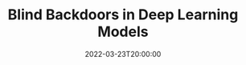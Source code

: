 ---
type: lecture
date: 2022-03-23T20:00:00
title: "Blind Backdoors in Deep Learning Models"
thumbnail: 
presenter: Jiadong Lou
links: 
    - url: /static_files/slides/pfl_dian.pdf
      name: slides
    - url: https://youtu.be/XfsHLCLQbDA
      name: video
---